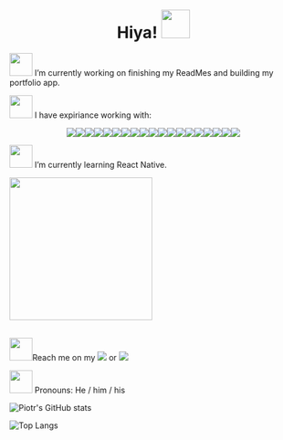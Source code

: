 
<div align='center'><h1> Hiya! <img style='width: 50px' src='https://c.tenor.com/SNL9_xhZl9oAAAAi/waving-hand-joypixels.gif'>
</h1></div>

<img style='width: 40px' src='https://c.tenor.com/tKYbGz3wNCAAAAAi/catscafe-penguin.gif'> I’m currently working on finishing my ReadMes and building my portfolio app.<br/>

<img style='width: 40px' src='https://c.tenor.com/MRCIli40TYoAAAAi/under-construction90s-90s.gif'> I have expiriance working with: <br/>
<div align='center'><img src='https://img.shields.io/badge/css3-%231572B6.svg?style=for-the-badge&logo=css3&logoColor=white'><img src='https://img.shields.io/badge/html5-%23E34F26.svg?style=for-the-badge&logo=html5&logoColor=white'><img src='https://img.shields.io/badge/javascript-%23323330.svg?style=for-the-badge&logo=javascript&logoColor=%23F7DF1E'><img src='https://img.shields.io/badge/python-3670A0?style=for-the-badge&logo=python&logoColor=ffdd54'><img src='https://img.shields.io/badge/django-%23092E20.svg?style=for-the-badge&logo=django&logoColor=white'><img src='https://img.shields.io/badge/DJANGO-REST-ff1709?style=for-the-badge&logo=django&logoColor=white&color=ff1709&labelColor=gray'><img src='https://img.shields.io/badge/Insomnia-black?style=for-the-badge&logo=insomnia&logoColor=5849BE'><img src='https://img.shields.io/badge/express.js-%23404d59.svg?style=for-the-badge&logo=express&logoColor=%2361DAFB'><img src='https://img.shields.io/badge/JWT-black?style=for-the-badge&logo=JSON%20web%20tokens'><img src='https://img.shields.io/badge/node.js-6DA55F?style=for-the-badge&logo=node.js&logoColor=white'><img src='https://img.shields.io/badge/react-%2320232a.svg?style=for-the-badge&logo=react&logoColor=%2361DAFB'><img src='https://img.shields.io/badge/Semantic%20UI%20React-%2335BDB2.svg?style=for-the-badge&logo=SemanticUIReact&logoColor=white'><img src='https://img.shields.io/badge/yarn-%232C8EBB.svg?style=for-the-badge&logo=yarn&logoColor=white'><img src='https://img.shields.io/badge/react_native-%2320232a.svg?style=for-the-badge&logo=react&logoColor=%2361DAFB'><img src='https://img.shields.io/badge/Visual%20Studio%20Code-0078d7.svg?style=for-the-badge&logo=visual-studio-code&logoColor=white'><img src='https://img.shields.io/badge/heroku-%23430098.svg?style=for-the-badge&logo=heroku&logoColor=white'><img src='https://img.shields.io/badge/netlify-%23000000.svg?style=for-the-badge&logo=netlify&logoColor=#00C7B7'><img src='https://img.shields.io/badge/MongoDB-%234ea94b.svg?style=for-the-badge&logo=mongodb&logoColor=white'><img src='https://img.shields.io/badge/postgres-%23316192.svg?style=for-the-badge&logo=postgresql&logoColor=white'></div>



<img style='width: 40px' src='https://c.tenor.com/QxaNcV-WZTsAAAAi/ketofabrik-ketoonthego.gif'> I’m currently learning React Native.<br/>
<div align='left'><img style='width: 250px' src='https://c.tenor.com/F1XAiC9HVBMAAAAd/coding-codingisfun.gif'></div><br/>

<img style='width: 40px' src='https://c.tenor.com/hJGG4zkc4kYAAAAi/postbox-objects.gif'>Reach me on my  <a href="mailto:piotr.jankowski2204@gmail.com?subject=Hi! I seen your GitHub repo!"><img src="https://img.shields.io/badge/Gmail-D14836?style=for-the-badge&logo=gmail&logoColor=white"/></a>  or  <a href="https://www.linkedin.com/in/piotr-jankowski2204/"><img src="https://img.shields.io/badge/linkedin-%230077B5.svg?style=for-the-badge&logo=linkedin&logoColor=white"/></a><br/>

<img style='width: 40px' src='https://c.tenor.com/DcDYpWonGbIAAAAi/budding-pop-cute.gif'> Pronouns: He / him / his <br/>

![Piotr's GitHub stats](https://github-readme-stats.vercel.app/api?username=janek2204&show_icons=true&theme=noctis_minimus)

![Top Langs](https://github-readme-stats.vercel.app/api/top-langs/?username=janek2204&show_icons=true&theme=noctis_minimus)



